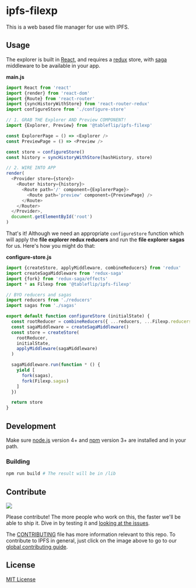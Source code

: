 # ipfs-filexp

This is a web based file manager for use with IPFS.

## Usage

The explorer is built in [React](https://facebook.github.io/react/), and requires a [redux](http://redux.js.org/) store, with [saga](https://redux-saga.js.org/) middleware to be available in your app.

**main.js**

```js
import React from 'react'
import {render} from 'react-dom'
import {Route} from 'react-router'
import {syncHistoryWithStore} from 'react-router-redux'
import configureStore from './configure-store'

// 1. GRAB THE Explorer AND Preview COMPONENT!
import {Explorer, Preview} from '@tableflip/ipfs-filexp'

const ExplorerPage = () => <Explorer />
const PreviewPage = () => <Preview />

const store = configureStore()
const history = syncHistoryWithStore(hashHistory, store)

// 2. WIRE INTO APP
render(
  <Provider store={store}>
    <Router history={history}>
      <Route path='/' component={ExplorerPage}>
        <Route path='preview' component={PreviewPage} />
      </Route>
    </Router>
  </Provider>,
  document.getElementById('root')
)
```

That's it! Although we need an appropriate `configureStore` function which will apply the **file explorer redux reducers** and run the **file explorer sagas** for us. Here's how you might do that:

**configure-store.js**

```js
import {createStore, applyMiddleware, combineReducers} from 'redux'
import createSagaMiddleware from 'redux-saga'
import {fork} from 'redux-saga/effects'
import * as Filexp from '@tableflip/ipfs-filexp'

// BYO reducers and sagas
import reducers from './reducers'
import sagas from './sagas'

export default function configureStore (initialState) {
  const rootReducer = combineReducers({ ...reducers, ...Filexp.reducers })
  const sagaMiddleware = createSagaMiddleware()
  const store = createStore(
    rootReducer,
    initialState,
    applyMiddleware(sagaMiddleware)
  )

  sagaMiddleware.run(function * () {
    yield [
      fork(sagas),
      fork(Filexp.sagas)
    ]
  })

  return store
}
```

## Development

Make sure [node.js](https://nodejs.org/) version 4+ and [npm](https://docs.npmjs.com/) version 3+ are installed and in your path.

### Building

```bash
npm run build # The result will be in /lib
```

## Contribute

[![](https://cdn.rawgit.com/jbenet/contribute-ipfs-gif/master/img/contribute.gif)](https://github.com/ipfs/community/blob/master/contributing.md)

Please contribute! The more people who work on this, the faster we'll be able to ship it. Dive in by testing it and [looking at the issues](https://github.com/ipfs/ipfs-filexp/issues).

The [CONTRIBUTING](CONTRIBUTING.md) file has more information relevant to this repo. To contribute to IPFS in general, just click on the image above to go to our [global contributing guide](https://github.com/ipfs/community/blob/master/contributing.md).

## License

[MIT License](LICENSE)
